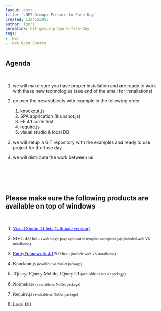 ```yaml
---
layout: post
title: '.NET Group: Prepare to Fuse-Day'
created: 1334552953
author: igorz
permalink: net-group-prepare-fuse-day
tags:
- .NET
- .Net Open Source
---
```

<h2>Agenda</h2>
<p>&nbsp;</p>
<ol>
    <li>
    <p><span id="1334552638187S" style="display: none;">&nbsp;</span>we will make sure you have proper installation and are  ready to work with these new technologies (see end of the email for  installations).</p>
    </li>
    <li>
    <p>go over the new subjects with example in the following order</p>
    <ol>
        <li>knockout.js</li>
        <li>SPA application (&amp; upshot.js)</li>
        <li>EF 4.1 code first</li>
        <li>require.js</li>
        <li>visual studio &amp; local DB</li>
    </ol>
    </li>
    <li>
    <p>we will setup a GIT repository with the examples and ready to use project for the fuse day</p>
    </li>
    <li>
    <p>we will distribute the work between us<span id="1334552637414E" style="display: none;">&nbsp;</span></p>
    </li>
</ol>
<h2>&nbsp;</h2>
<h2><br />
<span>Please make sure the following products are available on top of windows</span></h2>
<p>&nbsp;</p>
<ol>
    <li>
    <p><a href="http://www.microsoft.com/visualstudio/11/en-us/downloads#ultimate" target="_blank"><span style="color: rgb(0, 0, 255); font-family: Calibri; font-size: 15px; font-style: normal; font-variant: normal; font-weight: normal; text-decoration: underline; vertical-align: baseline; background-color: transparent;">Visual Studio 11 beta (Ultimate version)</span></a></p>
    </li>
    <li>
    <p><span style="vertical-align: baseline; font-variant: normal; font-style: normal; font-size: 15px; background-color: transparent; text-decoration: none; font-family: Calibri; font-weight: normal;">MVC 4.0 beta </span><span style="vertical-align: baseline; font-variant: normal; font-style: normal; font-size: 12px; background-color: transparent; text-decoration: none; font-family: Calibri; font-weight: normal;">(with single page application template and upshot.js) (included with VS installation)</span></p>
    </li>
    <li>
    <p><a href="http://www.microsoft.com/download/en/details.aspx?displaylang=en&amp;id=8363" target="_blank"><span style="color: rgb(0, 0, 255); font-family: Calibri; font-size: 15px; font-style: normal; font-variant: normal; font-weight: normal; text-decoration: underline; vertical-align: baseline; background-color: transparent;">EntityFramework 4.1</span></a><span style="vertical-align: baseline; font-variant: normal; font-style: normal; font-size: 15px; background-color: transparent; text-decoration: none; font-family: Calibri; font-weight: normal;">/5.0 beta </span><span style="vertical-align: baseline; font-variant: normal; font-style: normal; font-size: 12px; background-color: transparent; text-decoration: none; font-family: Calibri; font-weight: normal;">(include with VS installation)</span></p>
    </li>
    <li>
    <p><span style="vertical-align: baseline; font-variant: normal; font-style: normal; font-size: 15px; background-color: transparent; text-decoration: none; font-family: Calibri; font-weight: normal;">Knockout.js </span><span style="vertical-align: baseline; font-variant: normal; font-style: normal; font-size: 12px; background-color: transparent; text-decoration: none; font-family: Calibri; font-weight: normal;">(available as NuGet package)</span></p>
    </li>
    <li>
    <p><span style="vertical-align: baseline; font-variant: normal; font-style: normal; font-size: 15px; background-color: transparent; text-decoration: none; font-family: Calibri; font-weight: normal;">JQuery, JQuery Mobile, JQuery UI </span><span style="vertical-align: baseline; font-variant: normal; font-style: normal; font-size: 12px; background-color: transparent; text-decoration: none; font-family: Calibri; font-weight: normal;">(available as NuGet package)</span></p>
    </li>
    <li>
    <p><span style="vertical-align: baseline; font-variant: normal; font-style: normal; font-size: 15px; background-color: transparent; text-decoration: none; font-family: Calibri; font-weight: normal;">Normelizer </span><span style="vertical-align: baseline; font-variant: normal; font-style: normal; font-size: 12px; background-color: transparent; text-decoration: none; font-family: Calibri; font-weight: normal;">(available as NuGet package)</span></p>
    </li>
    <li>
    <p><span style="vertical-align: baseline; font-variant: normal; font-style: normal; font-size: 15px; background-color: transparent; text-decoration: none; font-family: Calibri; font-weight: normal;">Require.js </span><span style="vertical-align: baseline; font-variant: normal; font-style: normal; font-size: 12px; background-color: transparent; text-decoration: none; font-family: Calibri; font-weight: normal;">(available as NuGet package)</span></p>
    </li>
    <li>
    <p><span style="vertical-align: baseline; font-variant: normal; font-style: normal; font-size: 15px; background-color: transparent; text-decoration: none; font-family: Calibri; font-weight: normal;">Local DB</span></p>
    </li>
</ol>
<p>&nbsp;</p>
